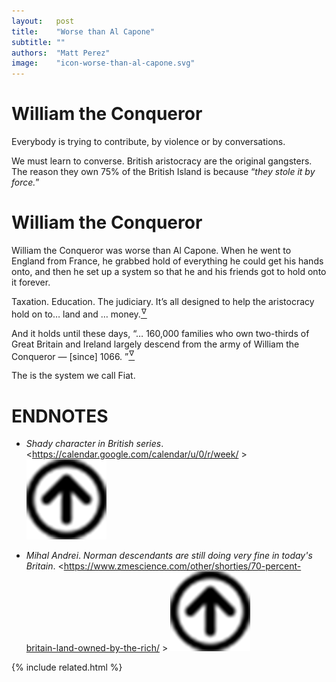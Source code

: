 ```yaml
---
layout:   post
title:    "Worse than Al Capone"
subtitle: ""
authors:  "Matt Perez"
image:    "icon-worse-than-al-capone.svg"
---
```


<div style='display:none; '>
 <p>Everybody is trying to contribute. For some, is by violence, for others, it is by conversations.</p>
 <p>We must learn to converse.</p>
</div>

<h1>William the Conqueror</h1>
 <p>Everybody is trying to contribute, by violence or by conversations.</p>
 <p>We must learn to converse. British aristocracy are the original gangsters. The reason they own 75% of the British Island is because &ldquo;<em>they stole it by force.</em>&rdquo;</p>

<h1>William the Conqueror</h1>
 <div class="_citation">
  <p>William the Conqueror was worse than Al Capone. When he went to England from France, he grabbed hold of everything he could get his hands onto, and then he set up a system so that he and his friends got to hold onto it forever.</p>
  <p>Taxation. Education. The judiciary. It&rsquo;s all designed to help the aristocracy hold on to&hellip; land and &hellip; money.<a href="#en01"><sup id='bm01'>&hairsp;&nabla;&hairsp;</sup></a></p>
 </div>
 <p>And it holds until these days, &ldquo;&hellip; 160,000 families who own two-thirds of Great Britain and Ireland largely descend from the army of William the Conqueror &mdash; [since] 1066. &rdquo;<a href="#en02"><sup id="bm02">&hairsp;&nabla;&hairsp;</sup></a></p>

 <p>The is the system we call Fiat.</p>

<h1 class="_section">ENDNOTES</h1>
 <ul>
  <li id="en01">
   <p class="_list-item">
    <em>Shady character in British series</em>.
    &lt;<a href="https://calendar.google.com/calendar/u/0/r/week" target="_blank">https://calendar.google.com/calendar/u/0/r/week/</a> &gt;
    <a class="_uparrow" href="#bm01"><img src="/assets/img/arrow-up-icon.png"></a>
   </p>
  </li>
  <li id="en02">
   <p class="_list-item">
    <em>Mihal Andrei</em>.
    <em>Norman descendants are still doing very fine in today's Britain</em>.
    &lt;<a href="https://www.zmescience.com/other/shorties/70-percent-britain-land-owned-by-the-rich/" target="_blank">https://www.zmescience.com/other/shorties/70-percent-britain-land-owned-by-the-rich/</a> &gt;
    <a class="_uparrow" href="#bm02"><img src="/assets/img/arrow-up-icon.png"></a>
   </p>
  </li>
 </ul>

{% include related.html %}